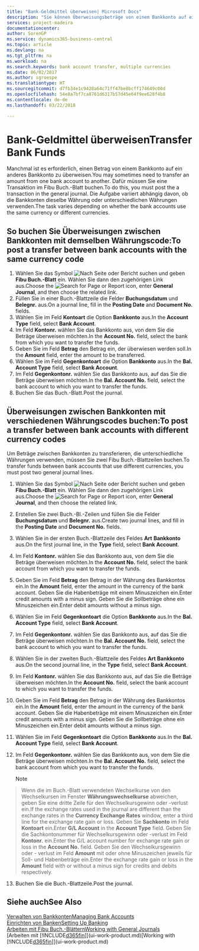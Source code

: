 ```yaml
---
title: "Bank-Geldmittel überweisen| Microsoft Docs"
description: "Sie können Überweisungsbeträge von einem Bankkonto auf ein anders übertragen, einschließlich verschiedene Währungen, indem Sie die Transaktion im Fibu Buch.-Blatt buchen."
services: project-madeira
documentationcenter: 
author: SorenGP
ms.service: dynamics365-business-central
ms.topic: article
ms.devlang: na
ms.tgt_pltfrm: na
ms.workload: na
ms.search.keywords: bank account transfer, multiple currencies
ms.date: 06/02/2017
ms.author: sgroespe
ms.translationtype: HT
ms.sourcegitcommit: d7fb34e1c9428a64c71ff47be8bcff174649c00d
ms.openlocfilehash: 54e8a7bf7ca8761d6317b57d45e64f9ee628f4b8
ms.contentlocale: de-de
ms.lasthandoff: 03/22/2018

---
```

# <a name="transfer-bank-funds"></a><span data-ttu-id="d85d3-103">Bank-Geldmittel überweisen</span><span class="sxs-lookup"><span data-stu-id="d85d3-103">Transfer Bank Funds</span></span>
<span data-ttu-id="d85d3-104">Manchmal ist es erforderlich, einen Betrag von einem Bankkonto auf ein anderes Bankkonto zu überweisen.</span><span class="sxs-lookup"><span data-stu-id="d85d3-104">You may sometimes need to transfer an amount from one bank account to another.</span></span> <span data-ttu-id="d85d3-105">Dafür müssen Sie eine Transaktion im Fibu Buch.-Blatt buchen.</span><span class="sxs-lookup"><span data-stu-id="d85d3-105">To do this, you must post the a transaction in the general journal.</span></span> <span data-ttu-id="d85d3-106">Die Aufgabe variiert abhängig davon, ob die Bankkonten dieselbe Währung oder unterschiedlichen Währungen verwenden.</span><span class="sxs-lookup"><span data-stu-id="d85d3-106">The task varies depending on whether the bank accounts use the same currency or different currencies.</span></span>

## <a name="to-post-a-transfer-between-bank-accounts-with-the-same-currency-code"></a><span data-ttu-id="d85d3-107">So buchen Sie Überweisungen zwischen Bankkonten mit demselben Währungscode:</span><span class="sxs-lookup"><span data-stu-id="d85d3-107">To post a transfer between bank accounts with the same currency code</span></span>
1. <span data-ttu-id="d85d3-108">Wählen Sie das Symbol ![Nach Seite oder Bericht suchen](media/ui-search/search_small.png "Nach Seite ober Bericht suchen") und geben **Fibu Buch.-Blatt** ein. Wählen Sie dann den zugehörigen Link aus.</span><span class="sxs-lookup"><span data-stu-id="d85d3-108">Choose the ![Search for Page or Report](media/ui-search/search_small.png "Search for Page or Report icon") icon, enter **General Journal**, and then choose the related link.</span></span>
2. <span data-ttu-id="d85d3-109">Füllen Sie in einer Buch.-Blattzeile die Felder **Buchungsdatum** und **Belegnr.** aus.</span><span class="sxs-lookup"><span data-stu-id="d85d3-109">On a journal line, fill in the **Posting Date** and **Document No.** fields.</span></span>
3. <span data-ttu-id="d85d3-110">Wählen Sie im Feld **Kontoart** die Option **Bankkonto** aus.</span><span class="sxs-lookup"><span data-stu-id="d85d3-110">In the **Account Type** field, select **Bank Account**.</span></span>
4. <span data-ttu-id="d85d3-111">Im Feld **Kontonr.** wählen Sie das Bankkonto aus, von dem Sie die Beträge überweisen möchten.</span><span class="sxs-lookup"><span data-stu-id="d85d3-111">In the **Account No.** field, select the bank from which you want to transfer the funds.</span></span>
5. <span data-ttu-id="d85d3-112">Geben Sie im Feld **Betrag** den Betrag ein, der überwiesen werden soll.</span><span class="sxs-lookup"><span data-stu-id="d85d3-112">In the **Amount** field, enter the amount to be transferred.</span></span>
6. <span data-ttu-id="d85d3-113">Wählen Sie im Feld **Gegenkontoart** die Option **Bankkonto** aus.</span><span class="sxs-lookup"><span data-stu-id="d85d3-113">In the **Bal. Account Type** field, select **Bank Account**.</span></span>
7. <span data-ttu-id="d85d3-114">Im Feld **Gegenkontonr.** wählen Sie das Bankkonto aus, auf das Sie die Beträge überweisen möchten.</span><span class="sxs-lookup"><span data-stu-id="d85d3-114">In the **Bal. Account No.** field, select the bank account to which you want to transfer the funds.</span></span>
8. <span data-ttu-id="d85d3-115">Buchen Sie das Buch.-Blatt.</span><span class="sxs-lookup"><span data-stu-id="d85d3-115">Post the journal.</span></span>

## <a name="to-post-a-transfer-between-bank-accounts-with-different-currency-codes"></a><span data-ttu-id="d85d3-116">Überweisungen zwischen Bankkonten mit verschiedenen Währungscodes buchen:</span><span class="sxs-lookup"><span data-stu-id="d85d3-116">To post a transfer between bank accounts with different currency codes</span></span>
<span data-ttu-id="d85d3-117">Um Beträge zwischen Bankkonten zu transferieren, die unterschiedliche Währungen verwenden, müssen Sie zwei Fibu Buch.-Blattzeilen buchen.</span><span class="sxs-lookup"><span data-stu-id="d85d3-117">To transfer funds between bank accounts that use different currencies, you must post two general journal lines.</span></span>

1. <span data-ttu-id="d85d3-118">Wählen Sie das Symbol ![Nach Seite oder Bericht suchen](media/ui-search/search_small.png "Nach Seite ober Bericht suchen") und geben **Fibu Buch.-Blatt** ein. Wählen Sie dann den zugehörigen Link aus.</span><span class="sxs-lookup"><span data-stu-id="d85d3-118">Choose the ![Search for Page or Report](media/ui-search/search_small.png "Search for Page or Report icon") icon, enter **General Journal**, and then choose the related link.</span></span>
2. <span data-ttu-id="d85d3-119">Erstellen Sie zwei Buch.-Bl.-Zeilen und füllen Sie die Felder **Buchungsdatum** und **Belegnr.** aus.</span><span class="sxs-lookup"><span data-stu-id="d85d3-119">Create two journal lines, and fill in the **Posting Date** and **Document No.** fields.</span></span>
3. <span data-ttu-id="d85d3-120">Wählen Sie in der ersten Buch.-Blattzeile des Feldes **Art** **Bankkonto** aus.</span><span class="sxs-lookup"><span data-stu-id="d85d3-120">On the first journal line, in the **Type** field, select **Bank Account**.</span></span>
4. <span data-ttu-id="d85d3-121">Im Feld **Kontonr.** wählen Sie das Bankkonto aus, von dem Sie die Beträge überweisen möchten.</span><span class="sxs-lookup"><span data-stu-id="d85d3-121">In the **Account No.** field, select the bank account from which you want to transfer the funds.</span></span>
5. <span data-ttu-id="d85d3-122">Geben Sie im Feld **Betrag** den Betrag in der Währung des Bankkontos ein.</span><span class="sxs-lookup"><span data-stu-id="d85d3-122">In the **Amount** field, enter the amount in the currency of the bank account.</span></span> <span data-ttu-id="d85d3-123">Geben Sie die Habenbeträge mit einem Minuszeichen ein.</span><span class="sxs-lookup"><span data-stu-id="d85d3-123">Enter credit amounts with a minus sign.</span></span> <span data-ttu-id="d85d3-124">Geben Sie die Sollbeträge ohne ein Minuszeichen ein.</span><span class="sxs-lookup"><span data-stu-id="d85d3-124">Enter debit amounts without a minus sign.</span></span>
6. <span data-ttu-id="d85d3-125">Wählen Sie im Feld **Gegenkontoart** die Option **Bankkonto** aus.</span><span class="sxs-lookup"><span data-stu-id="d85d3-125">In the **Bal. Account Type** field, select **Bank Account**.</span></span>
7. <span data-ttu-id="d85d3-126">Im Feld **Gegenkontonr.** wählen Sie das Bankkonto aus, auf das Sie die Beträge überweisen möchten.</span><span class="sxs-lookup"><span data-stu-id="d85d3-126">In the **Bal. Account No.** field, select the bank account to which you want to transfer the funds.</span></span>
8. <span data-ttu-id="d85d3-127">Wählen Sie in der zweiten Buch.-Blattzeile des Feldes **Art** **Bankkonto** aus.</span><span class="sxs-lookup"><span data-stu-id="d85d3-127">On the second journal line, in the **Type** field, select **Bank Account**.</span></span>
9. <span data-ttu-id="d85d3-128">Im Feld **Kontonr.** wählen Sie das Bankkonto aus, auf das Sie die Beträge überweisen möchten.</span><span class="sxs-lookup"><span data-stu-id="d85d3-128">In the **Account No.** field, select the bank account to which you want to transfer the funds.</span></span>
10. <span data-ttu-id="d85d3-129">Geben Sie im Feld **Betrag** den Betrag in der Währung des Bankkontos ein.</span><span class="sxs-lookup"><span data-stu-id="d85d3-129">In the **Amount** field, enter the amount in the currency of the bank account.</span></span> <span data-ttu-id="d85d3-130">Geben Sie die Habenbeträge mit einem Minuszeichen ein.</span><span class="sxs-lookup"><span data-stu-id="d85d3-130">Enter credit amounts with a minus sign.</span></span> <span data-ttu-id="d85d3-131">Geben Sie die Sollbeträge ohne ein Minuszeichen ein.</span><span class="sxs-lookup"><span data-stu-id="d85d3-131">Enter debit amounts without a minus sign.</span></span>
11. <span data-ttu-id="d85d3-132">Wählen Sie im Feld **Gegenkontoart** die Option **Bankkonto** aus.</span><span class="sxs-lookup"><span data-stu-id="d85d3-132">In the **Bal. Account Type** field, select **Bank Account**.</span></span>  
12. <span data-ttu-id="d85d3-133">Im Feld **Gegenkontonr.** wählen Sie das Bankkonto aus, von dem Sie die Beträge überweisen möchten.</span><span class="sxs-lookup"><span data-stu-id="d85d3-133">In the **Bal. Account No.** field, select the bank account from which you want to transfer the funds.</span></span>

    > [!NOTE]  
>   <span data-ttu-id="d85d3-134">Wenn die im Buch.-Blatt verwendeten Wechselkurse von den Wechselkursen im Fenster **Währungswechselkurse** abweichen, geben Sie eine dritte Zeile für den Wechselkursgewinn oder -verlust ein.</span><span class="sxs-lookup"><span data-stu-id="d85d3-134">If the exchange rates used in the journal are different than the exchange rates in the **Currency Exchange Rates** window, enter a third line for the exchange rate gain or loss.</span></span> <span data-ttu-id="d85d3-135">Geben Sie **Sachkonto** im Feld **Kontoart** ein.</span><span class="sxs-lookup"><span data-stu-id="d85d3-135">Enter **G/L Account** in the **Account Type** field.</span></span> <span data-ttu-id="d85d3-136">Geben Sie die Sachkontonummer für Wechselkursgewinn oder -verlust im Feld **Kontonr.** ein.</span><span class="sxs-lookup"><span data-stu-id="d85d3-136">Enter the G/L account number for exchange rate gain or loss in the **Account No.** field.</span></span> <span data-ttu-id="d85d3-137">Geben Sie den Wechselkursgewinn oder - verlust im Feld **Amount** mit oder ohne Minuszeichen jeweils für Soll- und Habenbeträge ein.</span><span class="sxs-lookup"><span data-stu-id="d85d3-137">Enter the exchange rate gain or loss in the **Amount** field with or without a minus sign for credits and debits respectively.</span></span>
13. <span data-ttu-id="d85d3-138">Buchen Sie die Buch.-Blattzeile.</span><span class="sxs-lookup"><span data-stu-id="d85d3-138">Post the journal.</span></span>

## <a name="see-also"></a><span data-ttu-id="d85d3-139">Siehe auch</span><span class="sxs-lookup"><span data-stu-id="d85d3-139">See Also</span></span>
[<span data-ttu-id="d85d3-140">Verwalten von Bankkonten</span><span class="sxs-lookup"><span data-stu-id="d85d3-140">Managing Bank Accounts</span></span>](bank-manage-bank-accounts.md)  
[<span data-ttu-id="d85d3-141">Einrichten von Banken</span><span class="sxs-lookup"><span data-stu-id="d85d3-141">Setting Up Banking</span></span>](bank-setup-banking.md)  
[<span data-ttu-id="d85d3-142">Arbeiten mit Fibu Buch.-Blättern</span><span class="sxs-lookup"><span data-stu-id="d85d3-142">Working with General Journals</span></span>](ui-work-general-journals.md)  
<span data-ttu-id="d85d3-143">[Arbeiten mit [!INCLUDE[d365fin](includes/d365fin_md.md)]](ui-work-product.md)</span><span class="sxs-lookup"><span data-stu-id="d85d3-143">[Working with [!INCLUDE[d365fin](includes/d365fin_md.md)]](ui-work-product.md)</span></span>


